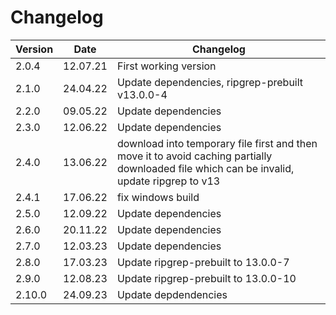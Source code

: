 # Changelog

| Version | Date     | Changelog                                                                                                                                  |
| ------- | -------- | ------------------------------------------------------------------------------------------------------------------------------------------ |
| 2.0.4   | 12.07.21 | First working version                                                                                                                      |
| 2.1.0   | 24.04.22 | Update dependencies, ripgrep-prebuilt v13.0.0-4                                                                                            |
| 2.2.0   | 09.05.22 | Update dependencies                                                                                                                        |
| 2.3.0   | 12.06.22 | Update dependencies                                                                                                                        |
| 2.4.0   | 13.06.22 | download into temporary file first and then move it to avoid caching partially downloaded file which can be invalid, update ripgrep to v13 |
| 2.4.1   | 17.06.22 | fix windows build                                                                                                                          |
| 2.5.0   | 12.09.22 | Update dependencies                                                                                                                        |
| 2.6.0   | 20.11.22 | Update dependencies                                                                                                                        |
| 2.7.0   | 12.03.23 | Update dependencies                                                                                                                        |
| 2.8.0   | 17.03.23 | Update ripgrep-prebuilt to 13.0.0-7                                                                                                        |
| 2.9.0   | 12.08.23 | Update ripgrep-prebuilt to 13.0.0-10                                                                                                       |
| 2.10.0  | 24.09.23 | Update depdendencies                                                                                                                       |
